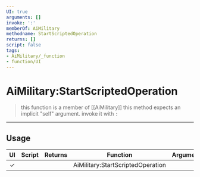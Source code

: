 ```yaml
---
UI: true
arguments: []
invoke: ':'
memberOf: AiMilitary
methodname: StartScriptedOperation
returns: []
script: false
tags:
- AiMilitary/_function
- function/UI
---
```

# AiMilitary:StartScriptedOperation
> this function is a member of [[AiMilitary]]
> this method expects an implicit "self" argument. invoke it with `:`
-----
## Usage
|  UI | Script | Returns | Function | Arguments |
|:---:|:------:|-------:|:--------:|:---------|
|✓| ||AiMilitary:StartScriptedOperation||
